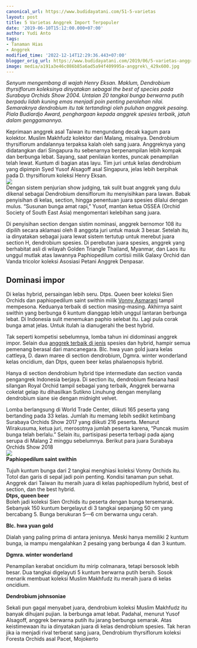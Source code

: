 ```yaml
---
canonical_url: https://www.budidayatani.com/51-5-varietas
layout: post
title: 5 Varietas Anggrek Import Terpopuler
date: '2019-06-10T15:12:00.000+07:00'
author: Yudi Anto
tags:
- Tanaman Hias
- Anggrek
modified_time: '2022-12-14T12:29:36.443+07:00'
blogger_orig_url: https://www.budidayatani.com/2019/06/5-varietas-anggrek-import-terpopuler.html
image: media/a191a3e46c086b85a6ad5a94f409995a-anggrek\_429x600.jpg
---
```

*Senyum mengembang di wajah Henry Eksan. Maklum, Dendrobium thyrsiflorum koleksinya dinyatakan sebagai the best of species pada Surabaya Orchids Show 2004. Untaian 20 tangkai bunga berwarna putih berpadu lidah kuning emas menjadi poin penting perolehan nilai. Semaraknya dendrobium itu tak tertandingi oleh puluhan anggrek pesaing. Piala Budiardjo Award, penghargaan kepada anggrek spesies terbaik, jatuh dalam genggamannya.*  
  
Keprimaan anggrek asal Taiwan itu mengundang decak kagum para kolektor. Muslim Makhfudz kolektor dari Malang, misalnya. Dendrobium thyrsiflorum andalannya terpaksa kalah oleh sang juara. Anggreknya yang didatangkan dari Singapura itu sebenarnya berpenampilan lebih kompak dan berbunga lebat. Sayang, saat penilaian kontes, puncak penampilan telah lewat. Kuntum di bagian atas layu. Tim juri untuk kelas dendrobium yang dipimpin Syed Yusof Alsagoff asal Singapura, jelas lebih berpihak pada D. thyrsiflorum koleksi Henry Eksan.  
[![](https://i0.wp.com/1.bp.blogspot.com/-MHnaC0RHriE/XP2NKmhCibI/AAAAAAAAByg/ABwHNR4zcKEcaYZSbsxsc_tRX-7ek37RQCLcBGAs/s400/anggrek_429x600.jpg?resize=285%2C400&ssl=1)](https://i1.wp.com/1.bp.blogspot.com/-MHnaC0RHriE/XP2NKmhCibI/AAAAAAAAByg/ABwHNR4zcKEcaYZSbsxsc_tRX-7ek37RQCLcBGAs/s1600/anggrek_429x600.jpg?ssl=1)  
Dengan sistem penjurian show judging, tak sulit buat anggrek yang dulu dikenal sebagai Dendrobium densiflorum itu menyisihkan para lawan. Babak penyisihan di kelas, section, hingga penentuan juara spesies dilalui dengan mulus. “Susunan bunga amat rapi,” Yusof, mantan ketua OSSEA (Orchid Society of South East Asia) mengomentari kelebihan sang juara.  
  
Di penyisihan section dengan sistim nominasi, anggrek bernomor 108 itu dipilih secara aklamasi oleh 8 anggota juri untuk masuk 3 besar. Setelah itu, ia dinyatakan sebagai juara lewat sistem tertutup untuk merebut juara section H, dendrobium spesies. Di perebutan juara spesies, anggrek yang berhabitat asli di wilayah Golden Triangle Thailand, Myanmar, dan Laos itu unggul mutlak atas lawannya Paphiopedilum cortisii milik Galaxy Orchid dan Vanda tricolor koleksi Asosiasi Petani Anggrek Denpasar.  
## Dominasi impor

  
Di kelas hybrid, persaingan lebih seru. Dtps. Queen beer koleksi Sien Orchids dan paphiopedilum saint swithin milik [Vonny Asmarani](https://www.budidayatani.com/omzet-puluhan-juta-perbulan-hanya-dari.html) tampil mempesona. Keduanya terbaik di section masing-masing. Akhirnya saint swithin yang berbunga 6 kuntum dianggap lebih unggul lantaran berbunga lebat. Di Indonesia sulit menemukan paphio selebat itu. Lagi pula corak bunga amat jelas. Untuk itulah ia dianugerahi the best hybrid.  
  
Tak seperti kompetisi sebelumnya, lomba tahun ini didominasi anggrek impor. Selain dua [anggrek terbaik di jenis](https://www.budidayatani.com/2019/06/macam-macam-jenis-adenium-motif-anggrek.html) spesies dan hybrid, hampir semua pemenang berasal dari mancanegara. Blc. hwa yuan gold juara kelas cattleya, D. dawn maree di section dendrobium, Dgmra. winter wonderland kelas oncidium, dan Dtps, queen beer kelas phalaenopsis hybrid.  
  
Hanya di section dendrobium hybrid tipe intermediate dan section vanda pengangrek Indonesia berjaya. Di section itu, dendrobium flexiana hasil silangan Royal Orchid tampil sebagai yang terbaik, Anggrek berwarna cokelat gelap itu dihasilkan Sutikno Linuhung dengan menyilang dendrobium siane sie dengan midnight velvet.  
  
Lomba berlangsung di World Trade Center, diikuti 165 peserta yang bertanding pada 33 kelas. Jumlah itu memang lebih sedikit ketimbang Surabaya Orchids Show 2017 yang diikuti 216 peserta. Menurut Wirakusuma, ketua juri, merosotnya jumlah peserta karena, “Puncak musim bunga telah berlalu.” Selain itu, partisipasi peserta terbagi pada ajang serupa di Malang 2 minggu sebelumnya. Berikut para juara Surabaya Orchids Show 2018  
[![](https://i1.wp.com/1.bp.blogspot.com/-uQbqe8-T4Ug/XP2PEcOau-I/AAAAAAAABys/EmxrmRKi1BEn9wyIG7LsA27nr7qSJ_BaACLcBGAs/s400/flower_501x600.jpg?resize=333%2C400&ssl=1)](https://i0.wp.com/1.bp.blogspot.com/-uQbqe8-T4Ug/XP2PEcOau-I/AAAAAAAABys/EmxrmRKi1BEn9wyIG7LsA27nr7qSJ_BaACLcBGAs/s1600/flower_501x600.jpg?ssl=1)  
**Paphiopedilum saint swithin**  
  
Tujuh kuntum bunga dari 2 tangkai menghiasi koleksi Vonny Orchids itu. Totol dan garis di sepal jadi poin penting. Kondisi tanaman pun sehat. Anggrek dari Taiwan itu meraih juara di kelas paphiopedilum hybrid, best of section, dan the best hybrid.  
**Dtps, queen beer**  
Boleh jadi koleksi Sien Orchids itu peserta dengan bunga tersemarak. Sebanyak 150 kuntum bergelayut di 3 tangkai sepanjang 50 cm yang bercabang 5. Bunga berukuran 5—6 cm berwarna ungu cerah.  
  
**Blc. hwa yuan gold**  
  
Dialah yang paling prima di antara jenisnya. Meski hanya memiliki 2 kuntum bunga, ia mampu mengalahkan 2 pesaing yang berbunga 4 dan 3 kuntum.  
  
**Dgmra. winter wonderland**  
  
Penampilan kerabat oncidium itu mirip colmanara, tetapi bersosok lebih besar. Dua tangkai digelayuti 5 kuntum berwarna putih bersih. Sosok menarik membuat koleksi Muslim Makhfudz itu meraih juara di kelas oncidium.  
  
**Dendrobium johnsoniae**  
  
Sekali pun gagal menyabet juara, dendrobium koleksi Muslim Makhfudz itu banyak dihujani pujian. Ia berbunga amat lebat. Padahal, menurut Yusof Alsagoff, anggrek berwarna putih itu jarang berbunga semarak. Atas keistimewaan itu ia dinyatakan juara di kelas dendrobium spesies. Tak heran jika ia menjadi rival terberat sang juara, Dendrobium thyrsiflorum koleksi Foresta Orchids asal Pacet, Mojokerto